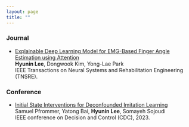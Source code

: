 ```yaml
---
layout: page
title: ""
---
```


<!--### Preprint 
* Adapt to Adapt: A Tempo-control Framework for Non-stationary Reinforcement Learning  
__Hyunin Lee__, Yuhao Ding, Jongmin Lee, Ming Jin, Javad Lavaei, Somayeh Sojoudi  
Underreview -->

### Journal 
* [Explainable Deep Learning Model for EMG-Based Finger Angle Estimation using Attention](https://ieeexplore.ieee.org/stamp/stamp.jsp?tp=&arnumber=9829861)  
__Hyunin Lee__, Dongwook Kim, Yong-Lae Park  
IEEE Transactions on Neural Systems and Rehabilitation Engineering (TNSRE).


### Conference
* [Initial State Interventions for Deconfounded Imitation Learning](https://sam.pfrommer.us/wp-content/uploads/2023/03/main.pdf)  
Samuel Pfrommer, Yatong Bai, __Hyunin Lee__, Somayeh Sojoudi    
IEEE conference on Decision and Control (CDC), 2023.


